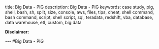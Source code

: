 title: Big Data - PIG
description: Big Data - PIG
keywords: case study, pig, shell, bash, sh, split, size, console, aws, files, tips, cheat, shell command, bash command, script, shell script, sql, teradata, redshift, vba, database, data warehouse, etl, custom, big data

**Disclaimer:**
<div id="disclaimer"> </div>
<p id="credit"></p>
---
#Big Data - PIG
<object id="pdfobj" data="" type="application/pdf" width="850px" height="700px">
</object>

<script>
// Getting PDF from Git
//  Change this variable
	var pdf_name = "AP.pdf";
//  Change following variable if Git repository is changed.
	var git_user = "abhat222";
	var git_tree = ""
	var git_repo_name = "Big Data";
	var git_repo_path = git_user + "/Data-Science--Cheat-Sheet/tree/master/Big Data";
    var git_raw_path = git_repo_path.replace("/tree/", "/raw/");
	document.getElementById("pdfobj").data = "https://github.com/" + git_raw_path + "/" + pdf_name;
// Disclaimer Code
	var disc_line = "<i>Information on this page is based on the article published by ";
	disc_line = disc_line + "<a href='https://github.com/" + git_user + "'>" + git_user + "</a>"
	disc_line = disc_line + " at ";
	disc_line = disc_line + " <a href='https://github.com/" + git_repo_path + "'>" + git_repo_name + "</a> ";
	disc_line = disc_line + " and not owned or represented by [";
	disc_line = disc_line + "<a href='" + window.location.hostname +"'>" + window.location.hostname + "</a> ] ";
	disc_line = disc_line + "or this article is true and accurate to the best of the authors' knowledge. ";
    disc_line = disc_line + "Information on this site should be verified and tested before usage at your own effort and risk.</i>";
	document.getElementById("disclaimer").innerHTML = disc_line;	
</script>

